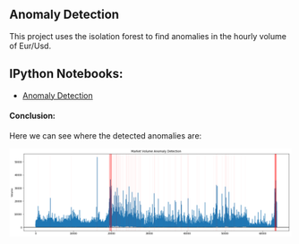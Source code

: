 ## Anomaly Detection

This project uses the isolation forest to find anomalies in the hourly volume of Eur/Usd.

## IPython Notebooks:

- [Anomaly Detection](https://nbviewer.jupyter.org/github/vorsatti/Anomalies-Detection/blob/master/Anomaly%20Detection.ipynb)

#### Conclusion:

Here we can see where the detected anomalies are:

![pips_gained_envelopes.png](anomaly_detection.png)

